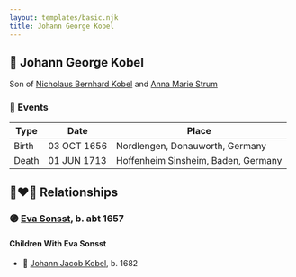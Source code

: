 ```yaml
---
layout: templates/basic.njk
title: Johann George Kobel
---
```

## 🔵 Johann George Kobel

Son of [Nicholaus Bernhard Kobel](/people/5/51558544) and [Anna Marie Strum](/people/7/70388532)

### 📆 Events

Type | Date | Place
------ | ------ | ------
Birth | 03 OCT 1656 | Nordlengen, Donauworth, Germany
Death | 01 JUN 1713 | Hoffenheim Sinsheim, Baden, Germany

## 👩‍❤️‍👨 Relationships

### 🟣 [Eva Sonsst](/people/4/40351050), b. abt 1657

#### Children With Eva Sonsst
* 🔵 [Johann Jacob Kobel](/people/8/81342340), b. 1682